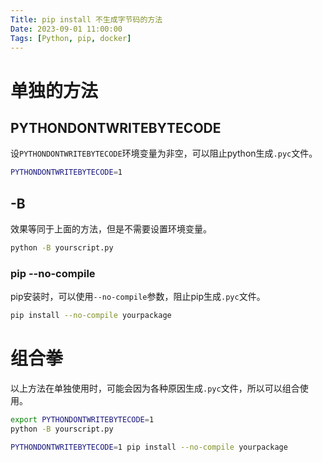 ```yaml
---
Title: pip install 不生成字节码的方法
Date: 2023-09-01 11:00:00
Tags: [Python, pip, docker]
---
```


# 单独的方法

## PYTHONDONTWRITEBYTECODE
设`PYTHONDONTWRITEBYTECODE`环境变量为非空，可以阻止python生成`.pyc`文件。
```bash
PYTHONDONTWRITEBYTECODE=1
```

## -B
效果等同于上面的方法，但是不需要设置环境变量。
```bash
python -B yourscript.py
```

### pip --no-compile
pip安装时，可以使用`--no-compile`参数，阻止pip生成`.pyc`文件。
```bash
pip install --no-compile yourpackage
```

# 组合拳
以上方法在单独使用时，可能会因为各种原因生成`.pyc`文件，所以可以组合使用。

```bash
export PYTHONDONTWRITEBYTECODE=1 
python -B yourscript.py
```

```bash
PYTHONDONTWRITEBYTECODE=1 pip install --no-compile yourpackage
```